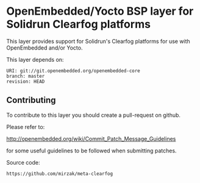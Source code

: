 OpenEmbedded/Yocto BSP layer for Solidrun Clearfog platforms
============================================================

This layer provides support for Solidrun's Clearfog platforms for use with
OpenEmbedded and/or Yocto.

This layer depends on:

    URI: git://git.openembedded.org/openembedded-core
    branch: master
    revision: HEAD

Contributing
------------

To contribute to this layer you should create a pull-request on github.

Please refer to:

http://openembedded.org/wiki/Commit_Patch_Message_Guidelines

for some useful guidelines to be followed when submitting patches.

Source code:

    https://github.com/mirzak/meta-clearfog

